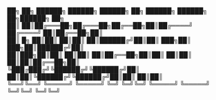 ██╗    ██╗ ██████╗  ██████╗ ██████╗ ██╗ ██████╗  ██████╗ ██╗██████╗ ██╗<br/>
██║    ██║██╔═══██╗██╔═══██╗██╔══██╗██║██╔════╝ ██╔════╝ ██║██╔══██╗██║<br/>
██║ █╗ ██║██║   ██║██║   ██║██████╔╝██║██║  ███╗██║  ███╗██║██████╔╝██║<br/>
██║███╗██║██║   ██║██║   ██║██╔══██╗██║██║   ██║██║   ██║██║██╔══██╗██║<br/>
╚███╔███╔╝╚██████╔╝╚██████╔╝██║  ██║██║╚██████╔╝╚██████╔╝██║██║  ██║██║<br/>
 ╚══╝╚══╝  ╚═════╝  ╚═════╝ ╚═╝  ╚═╝╚═╝ ╚═════╝  ╚═════╝ ╚═╝╚═╝  ╚═╝╚═╝
                                                                       
